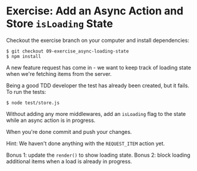 # Exercise: Add an Async Action and Store `isLoading` State

Checkout the exercise branch on your computer and install dependencies:

```
$ git checkout 09-exercise_async-loading-state
$ npm install
```

A new feature request has come in - we want to keep track of loading state when we're fetching items from the server.

Being a good TDD developer the test has already been created, but it fails. To run the tests:

```
$ node test/store.js
```

Without adding any more middlewares, add an `isLoading` flag to the state while an async action is in progress.

When you're done commit and push your changes.

Hint: We haven't done anything with the `REQUEST_ITEM` action yet.

Bonus 1: update the `render()` to show loading state.
Bonus 2: block loading additional items when a load is already in progress.
